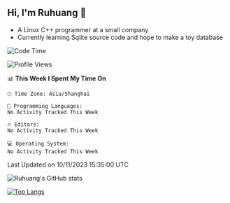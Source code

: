 ## Hi, I'm Ruhuang 👋

- A Linux C++ programmer at a small company
- Currently learning Sqlite source code and hope to make a toy database

<!--START_SECTION:waka-->
![Code Time](http://img.shields.io/badge/Code%20Time-49%20hrs%2031%20mins-blue)

![Profile Views](http://img.shields.io/badge/Profile%20Views-0-blue)

📊 **This Week I Spent My Time On** 

```text
🕑︎ Time Zone: Asia/Shanghai

💬 Programming Languages: 
No Activity Tracked This Week

🔥 Editors: 
No Activity Tracked This Week

💻 Operating System: 
No Activity Tracked This Week
```


 Last Updated on 10/11/2023 15:35:00 UTC
<!--END_SECTION:waka-->

![Ruhuang's GitHub stats](https://github-readme-stats.vercel.app/api?username=ruhuang2001&count_private=true&hide_title=true&show_icons=true&theme=vue)

[![Top Langs](https://github-readme-stats.vercel.app/api/top-langs/?username=ruhuang2001&layout=compact)](https://github.com/anuraghazra/github-readme-stats)
